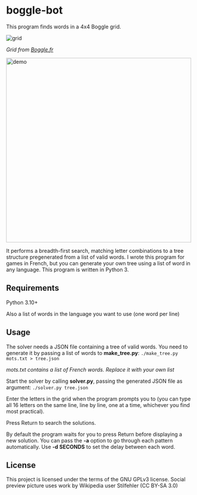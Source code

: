 # boggle-bot

This program finds words in a 4x4 Boggle grid.

![grid](https://user-images.githubusercontent.com/100698182/166723719-b1dc5444-2490-4bfa-84f8-029780d2f541.jpg)

*Grid from [Boggle.fr](https://www.boggle.fr/)*

<img src="https://user-images.githubusercontent.com/100698182/166723061-bbb0ec2c-5699-454f-9ee9-2d02cbcba135.gif" alt="demo" width="500"/>


It performs a breadth-first search, matching letter combinations to a tree structure pregenerated from a list of valid words.
I wrote this program for games in French, but you can generate your own tree using a list of word in any language.
This program is written in Python 3.

## Requirements

Python 3.10+

Also a list of words in the language you want to use (one word per line)

## Usage

The solver needs a JSON file containing a tree of valid words. You need to generate it by passing a list of words to **make_tree.py**:
```./make_tree.py mots.txt > tree.json```

*mots.txt contains a list of French words. Replace it with your own list*

Start the solver by calling **solver.py**, passing the generated JSON file as argument:
```./solver.py tree.json```

Enter the letters in the grid when the program prompts you to (you can type all 16 letters on the same line, line by line, one at a time, whichever you find most practical).

Press Return to search the solutions.

By default the program waits for you to press Return before displaying a new solution. You can pass the **-a** option to go through each pattern automatically. Use **-d SECONDS** to set the delay between each word.

## License

This project is licensed under the terms of the GNU GPLv3 license.
Social preview picture uses work by Wikipedia user Stilfehler (CC BY-SA 3.0)
